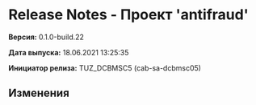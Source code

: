 # Release Notes - Проект 'antifraud'

**Версия:** 0.1.0-build.22

**Дата выпуска:** 18.06.2021 13:25:35

**Инициатор релиза:** TUZ_DCBMSC5 (cab-sa-dcbmsc05)

## Изменения
